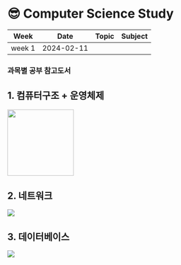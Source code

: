 # 😎 Computer Science Study

|Week|Date|Topic|Subject|
|:---:|:---:|:---:|:---:|
|week 1|2024-02-11||||

### 과목별 공부 참고도서
## 1. 컴퓨터구조 + 운영체제
<img src="[](https://image.yes24.com/goods/111727289/XL)" width="150px" height="150px">

## 2. 네트워크
![](https://image.yes24.com/goods/94512701/XL)
## 3. 데이터베이스
![](https://image.yes24.com/goods/106495023/XL)

